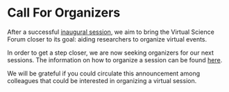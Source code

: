 # Call For Organizers

After a successful [inaugural session](inauguralsession.md), we aim to bring the Virtual Science Forum closer to its goal: aiding researchers to organize virtual events.

In order to get a step closer, we are now seeking organizers for our next sessions.
The information on how to organize a session can be found [here](organizerguide.md).

We will be grateful if you could circulate this announcement among colleagues that could be interested in organizing a virtual session.
